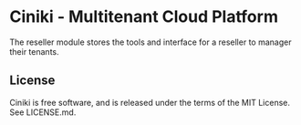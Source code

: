 Ciniki - Multitenant Cloud Platform
===========================================

The reseller module stores the tools and interface for a reseller to manager their tenants.

License
-------
Ciniki is free software, and is released under the terms of the MIT License. See LICENSE.md.
